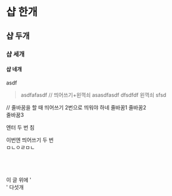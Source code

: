 # 샵 한개

## 샵 두개

### 샵 세개

#### 샵 네개


  asdf
  > asdfafasdf // 띄어쓰기+왼꺽쇠
> asasdfasdf
dfsdfdf
> 왼꺽쇠
sfsd

// 줄바꿈을 할 때 띄어쓰기 2번으로 띄워야 하네
줄바꿈1  줄바꿈2  
줄바꿈3    

엔터 두 번 침

이번엔 띄어쓰기 두 번  
ㅁㄴㅇㄹㅁㄴ<br/>
<br/>
<br/>
<br/>
<br/>
이 글 위에 '<br/>' 다섯개
